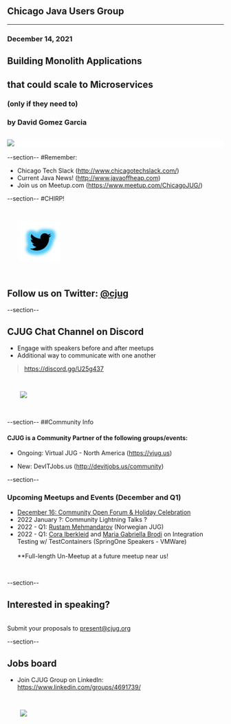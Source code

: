 ## Chicago Java Users Group
---

### December 14, 2021 
## Building Monolith Applications 
## that could scale to Microservices 
### (only if they need to)
### by David Gomez Garcia
<div style="background-color: white; margin-top: 30px;">
	<img src="images/cjug.gif" style="border: none; box-shadow: none;"/>
</div>


--section--
#Remember:
 * Chicago Tech Slack (http://www.chicagotechslack.com/)
 * Current Java News! (http://www.javaoffheap.com)
 * Join us on Meetup.com (https://www.meetup.com/ChicagoJUG/)

--section--
#CHIRP!
<br/>

<img src="images/twitterBird.png" style="border:none; box-shadow:none; margin: 30px; background:white;"/>

## Follow us on Twitter: <u>[@cjug](https://twitter.com/cjug)</u>

--section--
## CJUG Chat Channel on Discord 
* Engage with speakers before and after meetups
* Additional way to communicate with one another

>https://discord.gg/U25g437

<img src="images/cjug-discord-qrcode.png" style="border:none; box-shadow:none; margin: 30px; background:white;"/>

--section--
##Community Info
#### CJUG is a Community Partner of the following groups/events:

* Ongoing:  Virtual JUG - North America (https://vjug.us)

* New: DevITJobs.us (http://devitjobs.us/community)

--section--
### Upcoming Meetups and Events (December and Q1)

* [December 16: Community Open Forum & Holiday Celebration](https://www.meetup.com/ChicagoJUG/events/282652307/)
* 2022 January ?: Community Lightning Talks ?
* 2022 - Q1: [Rustam Mehmandarov](https://twitter.com/rmehmandarov) (Norwegian JUG)
* 2022 - Q1: [Cora Iberkleid](https://twitter.com/ciberkleid) and [Maria Gabriella Brodi](https://twitter.com/BrodiMg) on Integration Testing w/ TestContainers (SpringOne Speakers - VMWare)
<br/><br/>
**Full-length Un-Meetup at a future meetup near us!
<br/>
  
--section--
## Interested in speaking? 
<br/>Submit your proposals to present@cjug.org<br/>

--section--

## Jobs board

* Join CJUG Group on LinkedIn:<br/>
 https://www.linkedin.com/groups/4691739/

<img src="images/cjug-linkedinGroup-qrcode.png" style="border:none; box-shadow:none; margin: 30px; background:white;"/>

